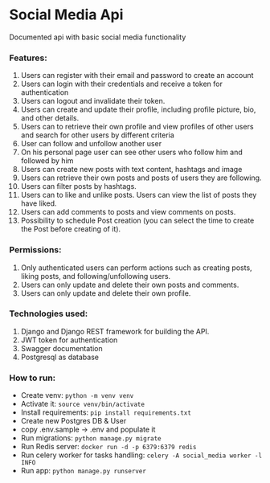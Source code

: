 # Social Media Api
Documented api with basic social media functionality

### Features:
1. Users can register with their email and password to create an account
2. Users can login with their credentials and receive a token for authentication
3. Users can logout and invalidate their token.
4. Users can create and update their profile, including profile picture, bio, and other details.
5. Users can to retrieve their own profile and view profiles of other users and search for other users by different criteria
6. User can follow and unfollow another user
7. On his personal page user can see other users who follow him and followed by him
8. Users can create new posts with text content, hashtags and image
9. Users can retrieve their own posts and posts of users they are following.
10. Users can filter posts by hashtags.
11. Users can to like and unlike posts. Users can view the list of posts they have liked. 
12. Users can add comments to posts and view comments on posts.
13. Possibility to schedule Post creation (you can select the time to create the Post before creating of it).

### Permissions:
1. Only authenticated users can perform actions such as creating posts, liking posts, and following/unfollowing users.
2. Users can only update and delete their own posts and comments.
3. Users can only update and delete their own profile.

### Technologies used:
1. Django and Django REST framework for building the API.
2. JWT token for authentication
3. Swagger documentation
4. Postgresql as database

### How to run:
- Create venv: `python -m venv venv`
- Activate it: `source venv/bin/activate`
- Install requirements: `pip install requirements.txt`
- Create new Postgres DB & User
- copy .env.sample -> .env and populate it
- Run migrations: `python manage.py migrate`
- Run Redis server: `docker run -d -p 6379:6379 redis`
- Run celery worker for tasks handling: `celery -A social_media worker -l INFO`
- Run app: `python manage.py runserver`
